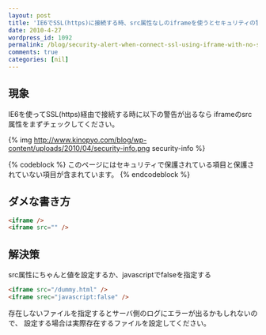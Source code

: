 ```yaml
---
layout: post
title: 'IE6でSSL(https)に接続する時、src属性なしのiframeを使うとセキュリティの警告が出る'
date: 2010-4-27
wordpress_id: 1092
permalink: /blog/security-alert-when-connect-ssl-using-iframe-with-no-src-attribute-in-ie6
comments: true
categories: [nil]
---
```

## 現象
IE6を使ってSSL(https)経由で接続する時に以下の警告が出るなら
iframeのsrc属性をまずチェックしてください。

{% img http://www.kinopyo.com/blog/wp-content/uploads/2010/04/security-info.png security-info %}

{% codeblock %}
このページにはセキュリティで保護されている項目と保護されていない項目が含まれています。
{% endcodeblock %}

## ダメな書き方

```html
<iframe />
<iframe src="" />

```

## 解決策
src属性にちゃんと値を設定するか、javascriptでfalseを指定する

```html
<iframe src="/dummy.html" />
<iframe srec="javascript:false" />

```

存在しないファイルを指定するとサーバ側のログにエラーが出るかもしれないので、
設定する場合は実際存在するファイルを設定してください。
